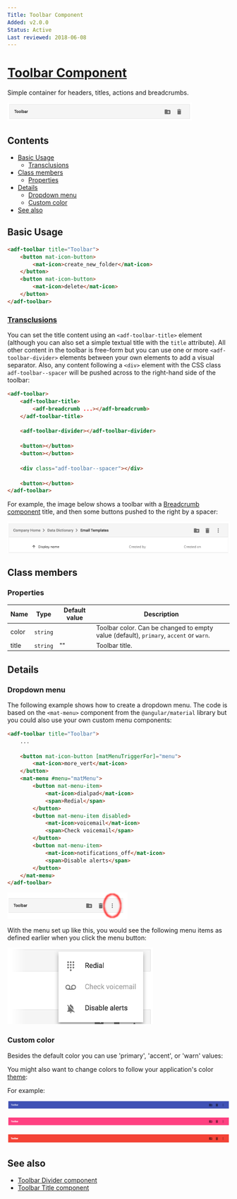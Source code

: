 ```yaml
---
Title: Toolbar Component
Added: v2.0.0
Status: Active
Last reviewed: 2018-06-08
---
```


# [Toolbar Component](../../../lib/core/toolbar/toolbar.component.ts "Defined in toolbar.component.ts")

Simple container for headers, titles, actions and breadcrumbs.

![](../../docassets/images/adf-toolbar-01.png)

## Contents

-   [Basic Usage](#basic-usage)
    -   [Transclusions](#transclusions)
-   [Class members](#class-members)
    -   [Properties](#properties)
-   [Details](#details)
    -   [Dropdown menu](#dropdown-menu)
    -   [Custom color](#custom-color)
-   [See also](#see-also)

## Basic Usage

```html
<adf-toolbar title="Toolbar">
    <button mat-icon-button>
        <mat-icon>create_new_folder</mat-icon>
    </button>
    <button mat-icon-button>
        <mat-icon>delete</mat-icon>
    </button>
</adf-toolbar>
```

### [Transclusions](../../user-guide/transclusion.md)

You can set the title content using an `<adf-toolbar-title>` element (although
you can also set a simple textual title with the `title` attribute).
All other content in the toolbar is free-form but you can use one or more
`<adf-toolbar-divider>` elements between your own elements to add a visual
separator. Also, any content following a `<div>` element with the CSS class
`adf-toolbar--spacer` will be pushed across to the right-hand side of the
toolbar:

```html
<adf-toolbar>
    <adf-toolbar-title>
        <adf-breadcrumb ...></adf-breadcrumb>
    </adf-toolbar-title>

    <adf-toolbar-divider></adf-toolbar-divider>

    <button></button>
    <button></button>

    <div class="adf-toolbar--spacer"></div>

    <button></button>
</adf-toolbar>
```

For example, the image below shows a toolbar with a
[Breadcrumb component](../../content-services/components/breadcrumb.component.md) title, and then some buttons
pushed to the right by a spacer:

![](../../docassets/images/adf-toolbar-02.png)

## Class members

### Properties

| Name | Type | Default value | Description |
| ---- | ---- | ------------- | ----------- |
| color | `string` |  | Toolbar color. Can be changed to empty value (default), `primary`, `accent` or `warn`. |
| title | `string` | "" | Toolbar title. |

## Details

### Dropdown menu

The following example shows how to create a dropdown menu. The code is based
on the `<mat-menu>` component from the `@angular/material` library
but you could also use your own custom menu components:

```html
<adf-toolbar title="Toolbar">
    ...

    <button mat-icon-button [matMenuTriggerFor]="menu">
        <mat-icon>more_vert</mat-icon>
    </button>
    <mat-menu #menu="matMenu">
        <button mat-menu-item>
            <mat-icon>dialpad</mat-icon>
            <span>Redial</span>
        </button>
        <button mat-menu-item disabled>
            <mat-icon>voicemail</mat-icon>
            <span>Check voicemail</span>
        </button>
        <button mat-menu-item>
            <mat-icon>notifications_off</mat-icon>
            <span>Disable alerts</span>
        </button>
    </mat-menu>
</adf-toolbar>
```

![](../../docassets/images/adf-toolbar-03.png)

With the menu set up like this, you would see the following menu items as defined earlier
when you click the menu button:

![](../../docassets/images/adf-toolbar-04.png)

### Custom color

Besides the default color you can use 'primary', 'accent', or 'warn' values:

You might also want to change colors to follow your application's color
[theme](../../user-guide/theming.md):

For example:

![](../../docassets/images/adf-toolbar-05.png)

![](../../docassets/images/adf-toolbar-06.png)

![](../../docassets/images/adf-toolbar-07.png)

## See also

-   [Toolbar Divider component](toolbar-divider.component.md)
-   [Toolbar Title component](toolbar-title.component.md)
